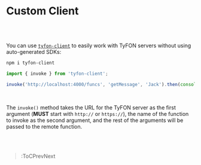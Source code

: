 # Custom Client

<br><br>

You can use [`tyfon-client`](https://github.com/loreanvictor/tyfon-client) 
to easily work with TyFON servers without using auto-generated SDKs:

```bash
npm i tyfon-client
```
```ts
import { invoke } from 'tyfon-client';

invoke('http://localhost:4000/funcs', 'getMessage', 'Jack').then(console.log);
```

<br>

The `invoke()` method takes the URL for the TyFON server as the first argument (**MUST** start with `http://` or `https://`),
the name of the function to invoke as the second argument, and the rest of the arguments will be passed to the remote
function.

<br><br>

> :ToCPrevNext